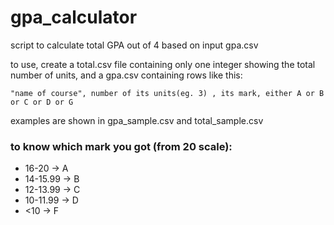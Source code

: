 # gpa_calculator
script to calculate total GPA out of 4 based on input gpa.csv

to use, create a total.csv file containing only one integer showing the total number of units, and a gpa.csv containing rows like this:

```"name of course", number of its units(eg. 3) , its mark, either A or B or C or D or G```

examples are shown in gpa_sample.csv and total_sample.csv

### to know which mark you got (from 20 scale):

- 16-20 -> A
- 14-15.99 -> B
- 12-13.99 -> C
- 10-11.99 -> D
- <10 -> F
